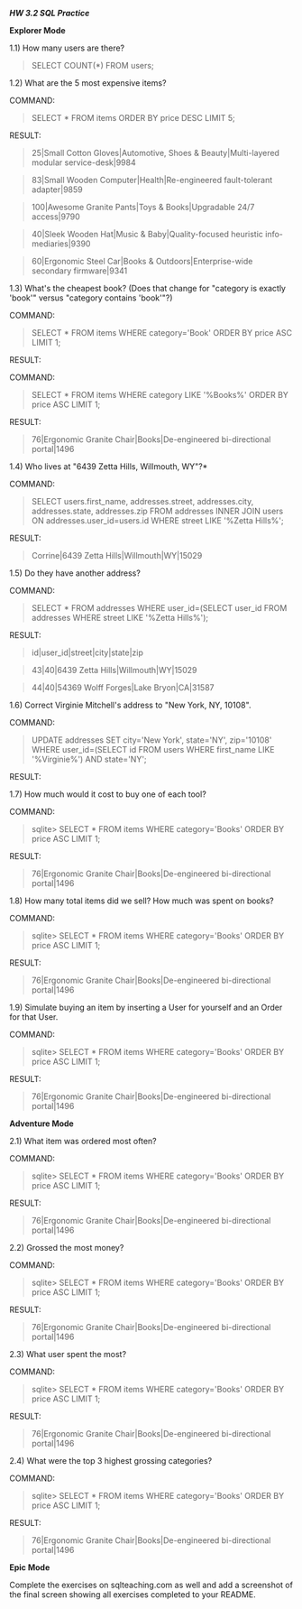 ***HW 3.2 SQL Practice***

**Explorer Mode**

1.1) How many users are there?
> SELECT COUNT(\*) FROM users;

1.2) What are the 5 most expensive items?

COMMAND:
>SELECT * FROM items ORDER BY price DESC LIMIT 5;

RESULT:

>25|Small Cotton Gloves|Automotive, Shoes & Beauty|Multi-layered modular service-desk|9984

>83|Small Wooden Computer|Health|Re-engineered fault-tolerant adapter|9859

>100|Awesome Granite Pants|Toys & Books|Upgradable 24/7 access|9790

>40|Sleek Wooden Hat|Music & Baby|Quality-focused heuristic info-mediaries|9390

>60|Ergonomic Steel Car|Books & Outdoors|Enterprise-wide secondary firmware|9341

1.3) What's the cheapest book? (Does that change for "category is exactly 'book'" versus "category contains 'book'"?)

COMMAND:
>SELECT * FROM items WHERE category='Book' ORDER BY price ASC LIMIT 1;

RESULT:
>  

COMMAND:
>SELECT * FROM items WHERE category LIKE '%Books%' ORDER BY price ASC LIMIT 1;

RESULT:
>76|Ergonomic Granite Chair|Books|De-engineered bi-directional portal|1496


1.4) Who lives at "6439 Zetta Hills, Willmouth, WY"?*

COMMAND:
> SELECT users.first_name, addresses.street, addresses.city, addresses.state, addresses.zip FROM addresses INNER JOIN users ON addresses.user_id=users.id WHERE street LIKE '%Zetta Hills%';

RESULT:
>Corrine|6439 Zetta Hills|Willmouth|WY|15029

1.5) Do they have another address?

COMMAND:
>SELECT * FROM addresses WHERE user_id=(SELECT user_id FROM addresses WHERE street LIKE '%Zetta Hills%');

RESULT:
>id|user_id|street|city|state|zip

>43|40|6439 Zetta Hills|Willmouth|WY|15029

>44|40|54369 Wolff Forges|Lake Bryon|CA|31587

1.6) Correct Virginie Mitchell's address to "New York, NY, 10108".

COMMAND:
>UPDATE addresses SET city='New York', state='NY', zip='10108' WHERE user_id=(SELECT id FROM users WHERE first_name LIKE '%Virginie%') AND state='NY';

RESULT:

>

1.7) How much would it cost to buy one of each tool?

COMMAND:
>sqlite> SELECT * FROM items WHERE category='Books' ORDER BY price ASC LIMIT 1;

RESULT:
>76|Ergonomic Granite Chair|Books|De-engineered bi-directional portal|1496

1.8) How many total items did we sell?
How much was spent on books?

COMMAND:
>sqlite> SELECT * FROM items WHERE category='Books' ORDER BY price ASC LIMIT 1;

RESULT:
>76|Ergonomic Granite Chair|Books|De-engineered bi-directional portal|1496

1.9) Simulate buying an item by inserting a User for yourself and an Order for that User.

COMMAND:
>sqlite> SELECT * FROM items WHERE category='Books' ORDER BY price ASC LIMIT 1;

RESULT:
>76|Ergonomic Granite Chair|Books|De-engineered bi-directional portal|1496

**Adventure Mode**

2.1) What item was ordered most often?

COMMAND:
>sqlite> SELECT * FROM items WHERE category='Books' ORDER BY price ASC LIMIT 1;

RESULT:
>76|Ergonomic Granite Chair|Books|De-engineered bi-directional portal|1496

2.2) Grossed the most money?

COMMAND:
>sqlite> SELECT * FROM items WHERE category='Books' ORDER BY price ASC LIMIT 1;

RESULT:
>76|Ergonomic Granite Chair|Books|De-engineered bi-directional portal|1496

2.3) What user spent the most?

COMMAND:
>sqlite> SELECT * FROM items WHERE category='Books' ORDER BY price ASC LIMIT 1;

RESULT:
>76|Ergonomic Granite Chair|Books|De-engineered bi-directional portal|1496

2.4) What were the top 3 highest grossing categories?

COMMAND:
>sqlite> SELECT * FROM items WHERE category='Books' ORDER BY price ASC LIMIT 1;

RESULT:
>76|Ergonomic Granite Chair|Books|De-engineered bi-directional portal|1496

**Epic Mode**

Complete the exercises on sqlteaching.com as well and add a screenshot of the final screen showing all exercises completed to your README.
